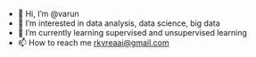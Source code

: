 - 👋 Hi, I’m @varun 
- 👀 I’m interested in data analysis, data science, big data
- 🌱 I’m currently learning supervised and unsupervised learning
- 📫 How to reach me rkvreaai@gmail.com

<!---
varu-n1/varu-n1 is a ✨ special ✨ repository because its `README.md` (this file) appears on your GitHub profile.
You can click the Preview link to take a look at your changes.
--->
